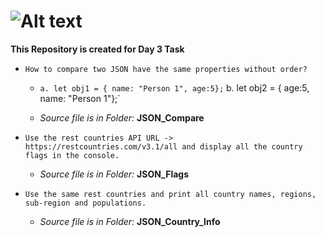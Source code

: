 # ![Alt text](https://miro.medium.com/v2/resize:fit:720/format:webp/1*-JdXoCEA_G0mS6gpHvRR4Q.png)

**This Repository is created for Day 3 Task**

+ `How to compare two JSON have the same properties without order?`
  
    +  `a. let obj1 = { name: "Person 1", age:5};`
        b. let obj2 = { age:5, name: "Person 1"};`

  +  *Source file is in Folder:* **JSON_Compare**

+ `Use the rest countries API URL -> https://restcountries.com/v3.1/all and display all the country flags in the console.`
  
  + *Source file is in Folder:* **JSON_Flags**

+ `Use the same rest countries and print all country names, regions, sub-region and populations.`
 
  + *Source file is in Folder:* **JSON_Country_Info**